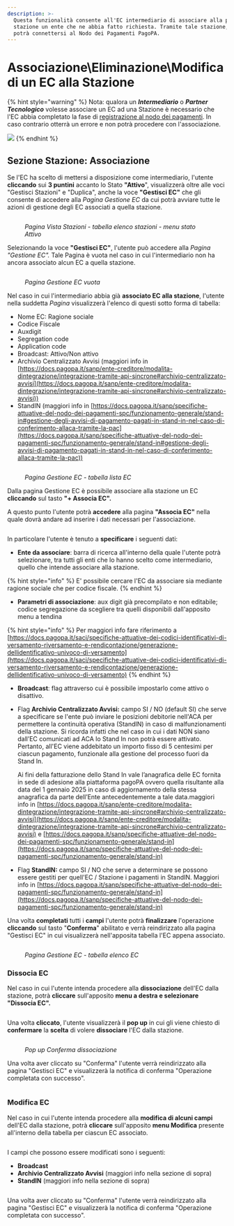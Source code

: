 ```yaml
---
description: >-
  Questa funzionalità consente all'EC intermediario di associare alla propria
  stazione un ente che ne abbia fatto richiesta. Tramite tale stazione, l'ente
  potrà connettersi al Nodo dei Pagamenti PagoPA.
---
```


# Associazione\Eliminazione\Modifica di un EC alla Stazione

{% hint style="warning" %}
Nota: qualora un _**Intermediario**_ o _**Partner Tecnologico**_ volesse associare un EC ad una Stazione è necessario che l'EC abbia completato la fase di [registrazione al nodo dei pagamenti](../registrazione-al-nodo-dei-pagamenti-pagopa.md). In caso contrario otterrà un errore e non potrà procedere con l'associazione.

![](<../../../.gitbook/assets/Screenshot 2024-01-29 alle 14.51.20 (2).png>)
{% endhint %}

## Sezione Stazione: Associazione

Se l'EC ha scelto di mettersi a disposizione come intermediario, l'utente **cliccando** sui **3 puntini** accanto lo Stato **"Attivo**", visualizzerà oltre alle voci "Gestisci Stazioni" e "Duplica", anche la voce **"Gestisci EC"** che gli consente di accedere alla _Pagina Gestione EC_ da cui potrà avviare tutte le azioni di gestione degli EC associati a quella stazione.

<figure><img src="../../../.gitbook/assets/image (26).png" alt=""><figcaption><p><em>Pagina Vista Stazioni - tabella elenco stazioni - menu stato Attivo</em></p></figcaption></figure>

Selezionando la voce **"Gestisci EC"**, l'utente può accedere alla _Pagina "Gestione  EC"._ Tale Pagina è vuota nel caso in cui l'intermediario non ha ancora associato alcun EC a quella stazione.

<figure><img src="../../../.gitbook/assets/image (30).png" alt=""><figcaption><p><em>Pagina Gestione EC vuota</em></p></figcaption></figure>

Nel caso in cui l'intermediario abbia già **associato EC alla stazione**, l'utente nella suddetta _Pagina_ visualizzerà l'elenco di questi sotto forma di tabella:&#x20;

* Nome EC: Ragione sociale
* Codice Fiscale
* Auxdigit
* Segregation code
* Application code
* Broadcast: Attivo/Non attivo
* Archivio Centralizzato Avvisi (maggiori info in [https://docs.pagopa.it/sanp/ente-creditore/modalita-dintegrazione/integrazione-tramite-api-sincrone#archivio-centralizzato-avvisi](https://docs.pagopa.it/sanp/ente-creditore/modalita-dintegrazione/integrazione-tramite-api-sincrone#archivio-centralizzato-avvisi))
* StandIN (maggiori info in [https://docs.pagopa.it/sanp/specifiche-attuative-del-nodo-dei-pagamenti-spc/funzionamento-generale/stand-in#gestione-degli-avvisi-di-pagamento-pagati-in-stand-in-nel-caso-di-conferimento-allaca-tramite-la-pac](https://docs.pagopa.it/sanp/specifiche-attuative-del-nodo-dei-pagamenti-spc/funzionamento-generale/stand-in#gestione-degli-avvisi-di-pagamento-pagati-in-stand-in-nel-caso-di-conferimento-allaca-tramite-la-pac))

<figure><img src="../../../.gitbook/assets/Screenshot 2024-01-23 alle 17.35.07.png" alt=""><figcaption><p><em>Pagina Gestione EC - tabella lista EC</em></p></figcaption></figure>

Dalla pagina Gestione EC è possibile associare alla stazione un EC **cliccando** sul tasto  **"+ Associa EC".**

A questo punto l'utente potrà **accedere** alla pagina **"Associa EC"** nella quale dovrà andare ad inserire i dati necessari per l'associazione.

<figure><img src="../../../.gitbook/assets/image (220).png" alt=""><figcaption></figcaption></figure>

In particolare l'utente è tenuto a **specificare** i seguenti dati:

* **Ente da associare**: barra di ricerca all'interno della quale l'utente potrà selezionare, tra tutti gli enti che lo hanno scelto come intermediario, quello che intende associare alla stazione.&#x20;

{% hint style="info" %}
E' possibile cercare l'EC da associare sia mediante ragione sociale che per codice fiscale.
{% endhint %}

* **Parametri di associazione**: aux digit già precompilato e non editabile; codice segregazione da scegliere tra quelli disponibili dall'apposito menu a tendina

{% hint style="info" %}
Per maggiori info fare riferimento a [https://docs.pagopa.it/saci/specifiche-attuative-dei-codici-identificativi-di-versamento-riversamento-e-rendicontazione/generazione-dellidentificativo-univoco-di-versamento](https://docs.pagopa.it/saci/specifiche-attuative-dei-codici-identificativi-di-versamento-riversamento-e-rendicontazione/generazione-dellidentificativo-univoco-di-versamento)
{% endhint %}

* **Broadcast**: flag attraverso cui è possibile impostarlo come attivo o disattivo.
*   Flag **Archivio Centralizzato Avvisi:** campo SI / NO (default SI) che serve a specificare se l'ente può inviare le posizioni debitorie nell'ACA per permettere la continuità operativa (StandIN) in caso di malfunzionamenti della stazione.  Si ricorda infatti che nel caso in cui i dati NON siano dall’EC comunicati ad ACA lo Stand In non potrà essere attivato. Pertanto, all'EC viene addebitato un importo fisso di 5 centesimi per ciascun pagamento, funzionale alla gestione del processo fuori da Stand In.

    Ai fini della fatturazione dello Stand In vale l’anagrafica delle EC fornita in sede di adesione alla piattaforma pagoPA ovvero quella risultante alla data del 1 gennaio 2025 in caso di aggiornamento della stessa anagrafica da parte dell’Ente antecedentemente a tale data.maggiori info in [https://docs.pagopa.it/sanp/ente-creditore/modalita-dintegrazione/integrazione-tramite-api-sincrone#archivio-centralizzato-avvisi](https://docs.pagopa.it/sanp/ente-creditore/modalita-dintegrazione/integrazione-tramite-api-sincrone#archivio-centralizzato-avvisi) e [https://docs.pagopa.it/sanp/specifiche-attuative-del-nodo-dei-pagamenti-spc/funzionamento-generale/stand-in](https://docs.pagopa.it/sanp/specifiche-attuative-del-nodo-dei-pagamenti-spc/funzionamento-generale/stand-in)
* Flag **StandIN:**  campo SI / NO che serve a determinare se possono essere gestiti per quell'EC / Stazione i pagamenti in StandIN. Maggiori info in [https://docs.pagopa.it/sanp/specifiche-attuative-del-nodo-dei-pagamenti-spc/funzionamento-generale/stand-in](https://docs.pagopa.it/sanp/specifiche-attuative-del-nodo-dei-pagamenti-spc/funzionamento-generale/stand-in)

Una volta **completati** tutti i **campi** l'utente potrà **finalizzare** l'operazione **cliccando** sul tasto "**Conferma**" abilitato e verrà reindirizzato alla pagina "Gestisci EC" in cui visualizzerà nell'apposita tabella l'EC appena associato.

<figure><img src="../../../.gitbook/assets/image (33).png" alt=""><figcaption><p><em>Pagina Gestione EC - tabella elenco EC</em></p></figcaption></figure>

### Dissocia EC

Nel caso in cui l'utente intenda procedere alla **dissociazione** dell'EC dalla stazione, potrà **cliccare** sull'apposito **menu a destra e selezionare "Dissocia EC".**

<figure><img src="../../../.gitbook/assets/image (224).png" alt=""><figcaption></figcaption></figure>

Una volta **cliccato**, l'utente visualizzerà il **pop up** in cui gli viene chiesto di **confermare** la **scelta** di volere **dissociare** l'EC dalla stazione.

<figure><img src="../../../.gitbook/assets/image (35).png" alt=""><figcaption><p> <em>Pop up Conferma dissociazione</em></p></figcaption></figure>

Una volta aver cliccato su "Conferma" l'utente verrà reindirizzato alla pagina "Gestisci EC" e visualizzerà la notifica di conferma "Operazione completata con successo".

<figure><img src="../../../.gitbook/assets/image (228).png" alt=""><figcaption></figcaption></figure>



### Modifica EC

Nel caso in cui l'utente intenda procedere alla **modifica di alcuni campi** dell'EC dalla stazione, potrà **cliccare** sull'apposito **menu Modifica** presente all'interno della tabella per ciascun EC associato.

<figure><img src="../../../.gitbook/assets/image (225).png" alt=""><figcaption></figcaption></figure>

I campi che possono essere modificati sono i seguenti:

* **Broadcast**
* **Archivio Centralizzato Avvisi** (maggiori info nella sezione di sopra)
* **StandIN** (maggiori info nella sezione di sopra)

<figure><img src="../../../.gitbook/assets/image (226).png" alt=""><figcaption></figcaption></figure>

Una volta aver cliccato su "Conferma" l'utente verrà reindirizzato alla pagina "Gestisci EC" e visualizzerà la notifica di conferma "Operazione completata con successo".

<figure><img src="../../../.gitbook/assets/image (227).png" alt=""><figcaption></figcaption></figure>
